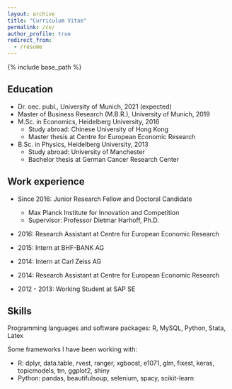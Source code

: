 ```yaml
---
layout: archive
title: "Curriculum Vitae"
permalink: /cv/
author_profile: true
redirect_from:
  - /resume
---
```


{% include base_path %}

## Education

* Dr. oec. publ., University of Munich, 2021 (expected)
* Master of Business Research (M.B.R.), University of Munich, 2019
* M.Sc. in Economics, Heidelberg University, 2016
  * Study abroad: Chinese University of Hong Kong
  * Master thesis at Centre for European Economic Research
* B.Sc. in Physics, Heidelberg University, 2013
  * Study abroad: University of Manchester
  * Bachelor thesis at German Cancer Research Center

## Work experience

* Since 2016: Junior Research Fellow and Doctoral Candidate
  * Max Planck Institute for Innovation and Competition
  * Supervisor: Professor Dietmar Harhoff, Ph.D.

* 2016: Research Assistant at Centre for European Economic Research
* 2015: Intern at BHF-BANK AG
* 2014: Intern at Carl Zeiss AG
* 2014: Research Assistant at Centre for European Economic Research
* 2012 - 2013: Working Student at SAP SE


## Skills

Programming languages and software packages: R, MySQL, Python, Stata, Latex

Some frameworks I have been working with:
* R: dplyr, data.table, rvest, ranger, xgboost, e1071, glm, fixest, keras, topicmodels, tm, ggplot2, shiny
* Python: pandas, beautifulsoup, selenium, spacy, scikit-learn